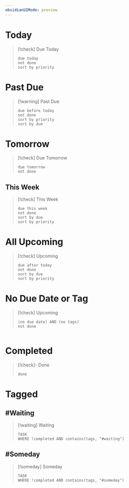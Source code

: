 ```yaml
---
obsidianUIMode: preview
---
```



# Today
> [!check] Due Today
> ```tasks
> due today
> not done
> sort by priority
> ```

# Past Due
> [!warning] Past Due
> ```tasks
> due before today
> not done
> sort by priority
> sort by due
> ```

# Tomorrow
> [!check] Due Tomorrow
> ```tasks
> due tomorrow
> not done
> ```

## This Week
> [!check] This Week
> ```tasks
> due this week
> not done
> sort by due
> sort by priority
> ```

# All Upcoming
> [!check] Upcoming
> ```tasks
> due after today
> not done
> sort by due
> sort by priority
> ```

# No Due Date or Tag
> [!check] Upcoming
> ```tasks
> (no due date) AND (no tags)
> not done

> ```

# Completed
> [!check]- Done
> ```tasks
> done
> ```

# Tagged
## \#Waiting
> [!waiting] Waiting
> ```dataview
> TASK
> WHERE !completed AND contains(tags, "#waiting")
> ```


## \#Someday
> [!someday] Someday
> ```dataview
> TASK
> WHERE !completed AND contains(tags, "#someday")
> ```


